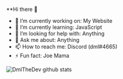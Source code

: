 **Hi there 👋

- 🔭 I’m currently working on: My Website
- 🌱 I’m currently learning: JavaScript
- 🤔 I’m looking for help with: Anything
- 💬 Ask me about: Anything
- 📫 How to reach me: Discord (dml#4665)
- ⚡ Fun fact: Joe Mama


![DmlTheDev github stats](https://github-readme-stats.vercel.app/api?username=DmlTheDev&show_icons=true&theme=radical&count_private=true&include_all_commits=true)




<!--
**dmlthedev/dmlthedev** is a ✨ _special_ ✨ repository because its `README.md` (this file) appears on your GitHub profile.


